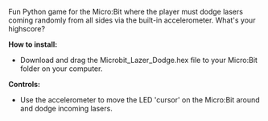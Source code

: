 Fun Python game for the Micro:Bit where the player must dodge lasers coming randomly from all sides via the built-in accelerometer.
What's your highscore?

**How to install:**

* Download and drag the Microbit_Lazer_Dodge.hex file to your Micro:Bit folder on your computer.

**Controls:**

* Use the accelerometer to move the LED 'cursor' on the Micro:Bit around and dodge incoming lasers.
